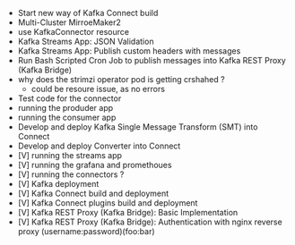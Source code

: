 - Start new way of Kafka Connect build
- Multi-Cluster MirroeMaker2
- use KafkaConnector resource
- Kafka Streams App: JSON Validation
- Kafka Streams App: Publish custom headers with messages
- Run Bash Scripted Cron Job to publish messages into Kafka REST Proxy (Kafka Bridge)
- why does the strimzi operator pod is getting crshahed ?
  - could be resoure issue, as no errors
- Test code for the connector
- running the produder app
- running the consumer app
- Develop and deploy Kafka Single Message Transform (SMT) into Connect
- Develop and deploy Converter into Connect
- [V] running the streams app
- [V] running the grafana and promethoues
- [V] running the connectors ?
- [V] Kafka deployment
- [V] Kafka Connect build and deployment
- [V] Kafka Connect plugins build and deployment
- [V] Kafka REST Proxy (Kafka Bridge): Basic Implementation
- [V] Kafka REST Proxy (Kafka Bridge): Authentication with nginx reverse proxy (username:password)(foo:bar)